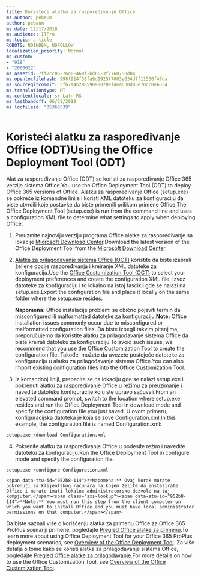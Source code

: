 ```yaml
---
title: Koristeći alatku za raspoređivanje Office
ms.author: pebaum
author: pebaum
ms.date: 12/17/2018
ms.audience: ITPro
ms.topic: article
ROBOTS: NOINDEX, NOFOLLOW
localization_priority: Normal
ms.custom:
- "918"
- "2000022"
ms.assetid: 7ff7cc06-76d0-468f-bd66-3f2760750d04
ms.openlocfilehash: 998f914f38fa9d1925f7003e634d7f11550f47da
ms.sourcegitcommit: 5fb7a4b28859690020efdea630d03e70cc0e6334
ms.translationtype: MT
ms.contentlocale: sr-Latn-RS
ms.lasthandoff: 06/28/2019
ms.locfileid: "35365539"
---
```

# <a name="using-the-office-deployment-tool-odt"></a><span data-ttu-id="952b8-102">Koristeći alatku za raspoređivanje Office (ODT)</span><span class="sxs-lookup"><span data-stu-id="952b8-102">Using the Office Deployment Tool (ODT)</span></span>

<span data-ttu-id="952b8-103">Alat za raspoređivanje Office (ODT) se koristi za raspoređivanje Office 365 verzije sistema Office.</span><span class="sxs-lookup"><span data-stu-id="952b8-103">You use the Office Deployment Tool (ODT) to deploy Office 365 versions of Office.</span></span> <span data-ttu-id="952b8-104">Alatku za raspoređivanje Office (setup.exe) se pokreće iz komandne linije i koristi XML datoteku za konfiguraciju da biste utvrdili koje postavke da biste primenili prilikom primene Office.</span><span class="sxs-lookup"><span data-stu-id="952b8-104">The Office Deployment Tool (setup.exe) is run from the command line and uses a configuration XML file to determine what settings to apply when deploying Office.</span></span>
  
1. <span data-ttu-id="952b8-105">Preuzmite najnoviju verziju programa Office alatke za raspoređivanje sa lokacije [Microsoft Download Center](http://go.microsoft.com/fwlink/p/?LinkID=626065).</span><span class="sxs-lookup"><span data-stu-id="952b8-105">Download the latest version of the Office Deployment Tool from the [Microsoft Download Center](http://go.microsoft.com/fwlink/p/?LinkID=626065).</span></span>

2. <span data-ttu-id="952b8-106">[Alatka za prilagođavanje sistema Office (OCT)](https://config.office.com) koristite da biste izabrali željene opcije raspoređivanja i kreiranje XML datoteke za konfiguraciju.</span><span class="sxs-lookup"><span data-stu-id="952b8-106">Use the [Office Customization Tool (OCT)](https://config.office.com) to select your deployment preferences and create the configuration XML file.</span></span> <span data-ttu-id="952b8-107">Izvoz datoteke za konfiguraciju i to lokalno na istoj fascikli gde se nalazi na setup.exe.</span><span class="sxs-lookup"><span data-stu-id="952b8-107">Export the configuration file and place it locally on the same folder where the setup.exe resides.</span></span>

    <span data-ttu-id="952b8-108">**Napomena:** Office instalacije problemi se obično pojaviti termin da misconfigured ili malformatted datoteke za konfiguraciju.</span><span class="sxs-lookup"><span data-stu-id="952b8-108">**Note:** Office installation issues commonly occur due to misconfigured or malformatted configuration files.</span></span> <span data-ttu-id="952b8-109">Da biste izbegli takvim pitanjima, preporučujemo da koristite alatku za prilagođavanje sistema Office da biste kreirali datoteku za konfiguraciju.</span><span class="sxs-lookup"><span data-stu-id="952b8-109">To avoid such issues, we recommend that you use the Office Customization Tool to create the configuration file.</span></span> <span data-ttu-id="952b8-110">Takođe, možete da uvezete postojeće datoteke za konfiguraciju u alatku za prilagođavanje sistema Office.</span><span class="sxs-lookup"><span data-stu-id="952b8-110">You can also import existing configuration files into the Office Customization Tool.</span></span>

3. <span data-ttu-id="952b8-111">Iz komandnoj liniji, prebacite se na lokaciju gde se nalazi setup.exe i pokrenuti alatku za raspoređivanje Office u režimu za preuzimanje i navedite datoteku konfiguracije koju ste upravo sačuvali.</span><span class="sxs-lookup"><span data-stu-id="952b8-111">From an elevated command prompt, switch to the location where setup.exe resides and run the Office Deployment Tool in download mode and specify the configuration file you just saved.</span></span> <span data-ttu-id="952b8-112">U ovom primeru, konfiguracijska datoteka je koja se zove Configuration.xml:</span><span class="sxs-lookup"><span data-stu-id="952b8-112">In this example, the configuration file is named Configuration.xml:</span></span>
    
  ```
  setup.exe /download Configuration.xml  
  ```

4. <span data-ttu-id="952b8-113">Pokrenite alatku za raspoređivanje Office u podesite režim i navedite datoteku za konfiguraciju.</span><span class="sxs-lookup"><span data-stu-id="952b8-113">Run the Office Deployment Tool in configure mode and specify the configuration file.</span></span>
    
  ```
  setup.exe /configure Configuration.xml
  ```

    <span data-ttu-id="952b8-114">**Napomena:** Ovaj korak morate pokrenuti sa klijentskog računara na kojem želite da instalirate Office i morate imati lokalne administratorske dozvole na taj kompjuter.</span><span class="sxs-lookup"><span data-stu-id="952b8-114">**Note:** You must run this step from the client computer on which you want to install Office and you must have local administrator permissions on that computer.</span></span>

<span data-ttu-id="952b8-115">Da biste saznali više o korišćenju alatka za primenu Office za Office 365 ProPlus scenariji primene, pogledajte [Pregled Office alatke za primenu](https://docs.microsoft.com/deployoffice/overview-of-the-office-2016-deployment-tool).</span><span class="sxs-lookup"><span data-stu-id="952b8-115">To learn more about using Office Deployment Tool for your Office 365 ProPlus deployment scenarios, see [Overview of the Office Deployment Tool](https://docs.microsoft.com/deployoffice/overview-of-the-office-2016-deployment-tool).</span></span> <span data-ttu-id="952b8-116">Za više detalja o tome kako se koristi alatka za prilagođavanje sistema Office, pogledajte [Pregled Office alatke za prilagođavanje](https://docs.microsoft.com/DeployOffice/overview-of-the-office-customization-tool-for-click-to-run).</span><span class="sxs-lookup"><span data-stu-id="952b8-116">For more details on how to use the Office Customization Tool, see [Overview of the Office Customization Tool](https://docs.microsoft.com/DeployOffice/overview-of-the-office-customization-tool-for-click-to-run).</span></span>
